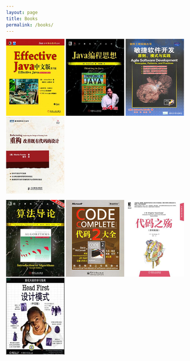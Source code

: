 ```yaml
---
layout: page
title: Books
permalink: /books/
---
```


[![effective-java](/images/books/effective-java.png)](https://book.douban.com/subject/3360807/)
[![thinking-in-java](/images/books/thinking-in-java.png)](https://book.douban.com/subject/2130190/)
[![agile-software-development](/images/books/agile-software-development.png)](https://book.douban.com/subject/1140457/)
[![refactoring](/images/books/refactoring.png)](https://book.douban.com/subject/4262627/)

[![introduction-to-algorithms](/images/books/introduction-to-algorithms.png)](https://book.douban.com/subject/1885170/)
[![code-complete](/images/books/code-complete.png)](https://book.douban.com/subject/1951158/)
[![hard-code](/images/books/hard-code.png)](https://book.douban.com/subject/24284853/)
[![head-first-design-pattern](/images/books/head-first-design-pattern.png)](https://book.douban.com/subject/2243615/)
